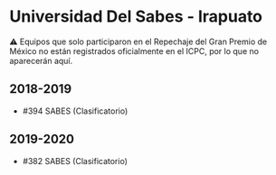 # Universidad Del Sabes - Irapuato

:warning: Equipos que solo participaron en el Repechaje del Gran Premio de México no están registrados oficialmente en el ICPC, por lo que no aparecerán aquí.

## 2018-2019

- #394 SABES (Clasificatorio)

## 2019-2020

- #382 SABES (Clasificatorio)


